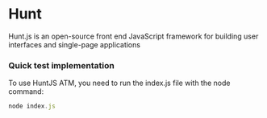 # Hunt
Hunt.js is an open-source front end JavaScript framework for building user interfaces and single-page applications
### Quick test implementation
To use HuntJS ATM, you need to run the index.js file with the node command:
```TypeScript
node index.js
```
